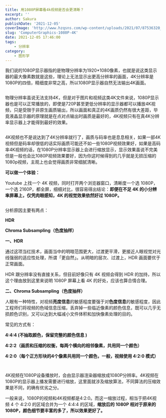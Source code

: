 ```yaml
---
title: 用1080P屏幕看4k视频是否会更清晰？
excerpt: ''
author: Sakura
publishDate: '2021-12-05'
coverImage: 'http://www.hzqsns.com/wp-content/uploads/2021/07/87536320_p0_master1200-e1626963678874.jpg'
slug: 'ComputerGraphics-1080P-4K'
date: 2021-12-05 17:46:00
tags:
    - 分辨率
category:
    - 图形学
---
```


<!-- wp:paragraph -->
<p>我们说的1080P显示器指的是物理分辨率为1920*1080像素，也就是说这类显示器的最大像素数就是这些，理论上无法显示出更高分辨率的画面，4K分辨率是1080P的四倍，精细度非常之高，所以1080P显示器自然无法输出4K画面。</p>
<!-- /wp:paragraph -->

<!-- wp:image -->
<figure class="wp-block-image"><img src="https://pic3.zhimg.com/80/v2-231ff9f7e87088ca2117c4a422e899a4_1440w.jpg?source=1940ef5c" alt=""/></figure>
<!-- /wp:image -->

<!-- wp:paragraph -->
<p>物理分辨率虽说无法支持4K，但是对于图片和视频这类4K文件来说，1080P显示器也是可以正常播放的，即使是720P甚至更低分辨率的显示器都可以播放4K视频，只是受限于非原生画质输出，所以画面和真正的4K画质仍然有很大差距，毕竟液晶显示器的原理就是在点对点输出时画质是最好的，4K视频只有在真4K分辨率显示器上才能得到最好的效果。</p>
<!-- /wp:paragraph -->

<!-- wp:image -->
<figure class="wp-block-image"><img src="https://pic2.zhimg.com/80/v2-a5e8311c0d8f51d3f2920e68b78b0bea_1440w.jpg?source=1940ef5c" alt=""/></figure>
<!-- /wp:image -->

<!-- wp:paragraph -->
<p>4K视频也不是说达到了4K分辨率就行了，画质与码率也是息息相关，如果一部4K视频但是码率却很低的话实际画质可能还不如一些1080P视频效果好，如果是高码率4K视频的话，在1080P分辨率显示器上会进行缩放显示，显示效果虽说不完美但是一般也会比1080P视频效果要好，因为你这时候得到的几乎就是无损压缩的1080p视频，主观上也会觉得画质非常细腻清晰。</p>
<!-- /wp:paragraph -->

<!-- wp:paragraph -->
<p><strong>可以做一个体验：</strong></p>
<!-- /wp:paragraph -->

<!-- wp:paragraph -->
<p>Youtube 上找一个 4K 视频，同时打开两个浏览器窗口，清晰度一个选 1080P，一个选 2160P，都全屏，细细对比，很容易得出结论：<strong>即便在不足 4K 的小分辨率屏幕上，仅凭肉眼感知，4K 的视觉效果依然好过 1080P。</strong></p>
<!-- /wp:paragraph -->

<!-- wp:image -->
<figure class="wp-block-image"><img src="https://pic1.zhimg.com/80/v2-335b551319d178b4745a030d8ad7cae1_1440w.jpg?source=1940ef5c" alt=""/></figure>
<!-- /wp:image -->

<!-- wp:paragraph -->
<p>分析原因主要有两点：</p>
<!-- /wp:paragraph -->

<!-- wp:paragraph -->
<p><strong>HDR</strong></p>
<!-- /wp:paragraph -->

<!-- wp:paragraph -->
<p><strong>Chroma Subsampling（色度抽样）</strong></p>
<!-- /wp:paragraph -->

<!-- wp:paragraph -->
<p><strong>一、HDR</strong></p>
<!-- /wp:paragraph -->

<!-- wp:paragraph -->
<p>通过这项当红技术，画面当中的明暗范围更大，过渡更平滑，更接近人眼视觉对光线强弱的适应性处理，所谓「更自然」。从明暗的层次、过渡上，HDR 画面要优于正常画面。</p>
<!-- /wp:paragraph -->

<!-- wp:paragraph -->
<p>HDR 跟分辨率没有直接关系，但目前好像只有 4K 视频会得到 HDR 的加持，所以这个理由放到这里来说明 1080P 屏幕上看 4K 的好处，应该也算合情合理。</p>
<!-- /wp:paragraph -->

<!-- wp:paragraph -->
<p><strong>二、Chroma Subsampling（色度抽样）</strong></p>
<!-- /wp:paragraph -->

<!-- wp:paragraph -->
<p>人眼有一种特性，对视频<strong>亮度信息</strong>的敏感程度要强于对<strong>色度信息</strong>的敏感程度，因此工程师们将视频的色域信息压缩，丢弃掉一些临近像素的颜色信息，既可以几乎无损颜色识别，又可以达到大幅减小文件体积和加快像素处理的目的。</p>
<!-- /wp:paragraph -->

<!-- wp:paragraph -->
<p>常见的方式有：</p>
<!-- /wp:paragraph -->

<!-- wp:paragraph -->
<p><strong>4:4:4 (不抽取颜色，保留完整的颜色信息 )</strong></p>
<!-- /wp:paragraph -->

<!-- wp:paragraph -->
<p><strong>4:2:2（画质和压缩的权衡，每两个横向的相邻像素，共用同一个颜色）</strong></p>
<!-- /wp:paragraph -->

<!-- wp:paragraph -->
<p><strong>4:2:0（每个正方形块的4个像素共用同一个颜色，一般，视频使用 4:2:0 模式）</strong></p>
<!-- /wp:paragraph -->

<!-- wp:image -->
<figure class="wp-block-image"><img src="https://pica.zhimg.com/80/v2-c37be5bd4b53acbb34d9f7d45f28f025_1440w.jpg?source=1940ef5c" alt=""/></figure>
<!-- /wp:image -->

<!-- wp:image -->
<figure class="wp-block-image"><img src="https://pic3.zhimg.com/80/v2-117f424d028bd042ab5b9c46055c6726_1440w.jpg?source=1940ef5c" alt=""/></figure>
<!-- /wp:image -->

<!-- wp:paragraph -->
<p>4K视频在1080P设备播放时，会由显示器渲染器缩放成1080P分辨率。4K视频在1080P的显示器上播发需要进行缩放，这里面就涉及缩放算法，不同算法的压缩效果是不同，的确有优劣之分。</p>
<!-- /wp:paragraph -->

<!-- wp:paragraph -->
<p>一般来说，1080P的视频和4K视频都是4:2:0。而这一缩放过程，相当于把4K视频 4 个 4:2:0 的区域合并为一个 4:4:4 的区域，<strong>缩放后的 1080P 相对于原来的 1080P，颜色细节要丰富的多了，所以效果更好了。</strong></p>
<!-- /wp:paragraph -->
